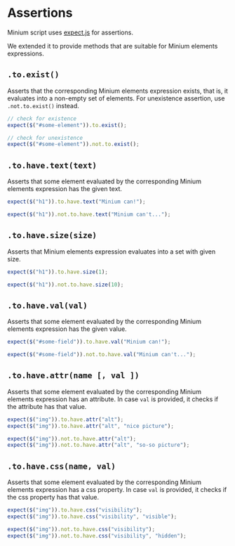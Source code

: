 # Assertions

Minium script uses [expect.js](https://github.com/Automattic/expect.js) for
assertions.

We extended it to provide methods that are suitable for Minium elements
expressions.

## `.to.exist()`

Asserts that the corresponding Minium elements expression exists, that is,
it evaluates into a non-empty set of elements. For unexistence assertion, use `.not.to.exist()` instead.

```javascript
// check for existence
expect($("#some-element")).to.exist();

// check for unexistence
expect($("#some-element")).not.to.exist();
```

## `.to.have.text(text)`

Asserts that some element evaluated by the corresponding Minium elements
expression has the given text.

```javascript
expect($("h1")).to.have.text("Minium can!");

expect($("h1")).not.to.have.text("Minium can't...");
```

## `.to.have.size(size)`

Asserts that Minium elements expression evaluates into a set with given size.

```javascript
expect($("h1")).to.have.size(1);

expect($("h1")).not.to.have.size(10);
```

## `.to.have.val(val)`

Asserts that some element evaluated by the corresponding Minium elements
expression has the given value.

```javascript
expect($("#some-field")).to.have.val("Minium can!");

expect($("#some-field")).not.to.have.val("Minium can't...");
```

## `.to.have.attr(name [, val ])`

Asserts that some element evaluated by the corresponding Minium elements
expression has an attribute. In case `val` is provided, it checks if the
attribute has that value.

```javascript
expect($("img")).to.have.attr("alt");
expect($("img")).to.have.attr("alt", "nice picture");

expect($("img")).not.to.have.attr("alt");
expect($("img")).not.to.have.attr("alt", "so-so picture");
```

## `.to.have.css(name, val)`

Asserts that some element evaluated by the corresponding Minium elements
expression has a css property. In case `val` is provided, it checks if the
css property has that value.

```javascript
expect($("img")).to.have.css("visibility");
expect($("img")).to.have.css("visibility", "visible");

expect($("img")).not.to.have.css("visibility");
expect($("img")).not.to.have.css("visibility", "hidden");
```
